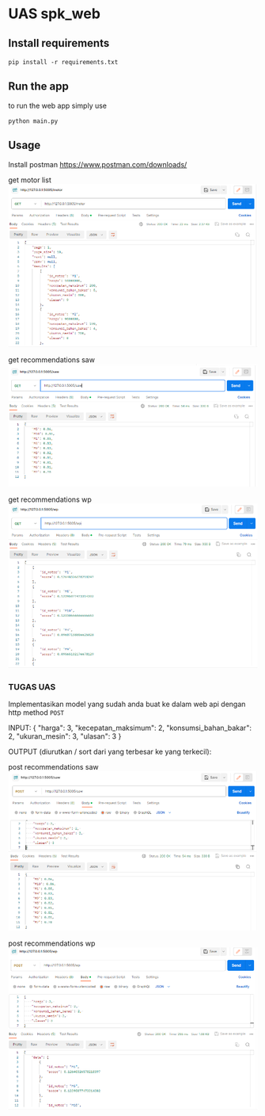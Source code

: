 # UAS spk_web

## Install requirements

    pip install -r requirements.txt

## Run the app
to run the web app simply  use

    python main.py

## Usage
Install postman 
https://www.postman.com/downloads/

get motor list
<img src='img/get_motor.png' alt='motor list'/>

get recommendations saw
<img src='img/get_saw.png' alt='recommendations saw'/>

get recommendations wp
<img src='img/get_wp.png' alt='recommendations wp'/>

### TUGAS UAS
Implementasikan model yang sudah anda buat ke dalam web api dengan http method `POST`

INPUT:
	{
		"harga": 3, 
		"kecepatan_maksimum": 2, 
		"konsumsi_bahan_bakar": 2, 
		"ukuran_mesin": 3, 
		"ulasan": 3
	}

OUTPUT (diurutkan / sort dari yang terbesar ke yang terkecil):

post recommendations saw
<img src='img/post_saw.png' alt='recommendations saw'/>

post recommendations wp
<img src='img/post_wp.png' alt='recommendations wp'/>
